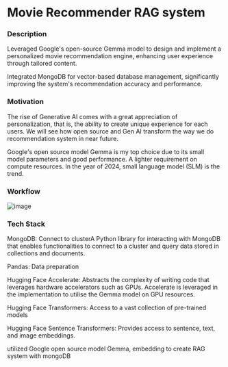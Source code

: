 # Movie Recommender RAG system

### Description

Leveraged Google's open-source Gemma model to design and implement a personalized movie recommendation engine, enhancing user experience through tailored content.

Integrated MongoDB for vector-based database management, significantly improving the system's recommendation accuracy and performance.

### Motivation
The rise of Generative AI comes with a great appreciation of personalization, that is, the ability to create unique experience for each users. We will see how open source and Gen AI transform the way we do recommendation system in near future.

Google's open source model Gemma is my top choice due to its small model parameters and good performance. A lighter requirement on compute resources. In the year of 2024, small language model (SLM) is the trend.

### Workflow
![image](https://github.com/weibb123/RAG_movie_recommender/assets/84426364/4de7e26c-56ea-49d0-8e55-eb2e6d1e76eb)


### Tech Stack
MongoDB: Connect to clusterA Python library for interacting with MongoDB that enables functionalities to connect to a cluster and query data stored in collections and documents.

Pandas: Data preparation

Hugging Face Accelerate: Abstracts the complexity of writing code that leverages hardware accelerators such as GPUs. Accelerate is leveraged in the implementation to utilise the Gemma model on GPU resources.

Hugging Face Transformers: Access to a vast collection of pre-trained models

Hugging Face Sentence Transformers: Provides access to sentence, text, and image embeddings.

utilized Google open source model Gemma, embedding to create RAG system with mongoDB
